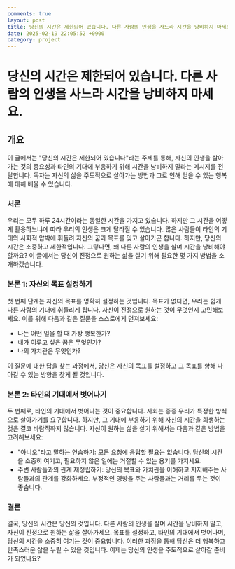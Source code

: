 ```yaml
---
comments: true
layout: post
title: 당신의 시간은 제한되어 있습니다. 다른 사람의 인생을 사느라 시간을 낭비하지 마세요.에 대한 블로그 글
date: 2025-02-19 22:05:52 +0900
category: project
---
```


# 당신의 시간은 제한되어 있습니다. 다른 사람의 인생을 사느라 시간을 낭비하지 마세요.

## 개요
이 글에서는 "당신의 시간은 제한되어 있습니다"라는 주제를 통해, 자신의 인생을 살아가는 것의 중요성과 타인의 기대에 부응하기 위해 시간을 낭비하지 말라는 메시지를 전달합니다. 독자는 자신의 삶을 주도적으로 살아가는 방법과 그로 인해 얻을 수 있는 행복에 대해 배울 수 있습니다.

### 서론
우리는 모두 하루 24시간이라는 동일한 시간을 가지고 있습니다. 하지만 그 시간을 어떻게 활용하느냐에 따라 우리의 인생은 크게 달라질 수 있습니다. 많은 사람들이 타인의 기대와 사회적 압박에 휘둘려 자신의 꿈과 목표를 잊고 살아가곤 합니다. 하지만, 당신의 시간은 소중하고 제한적입니다. 그렇다면, 왜 다른 사람의 인생을 살며 시간을 낭비해야 할까요? 이 글에서는 당신이 진정으로 원하는 삶을 살기 위해 필요한 몇 가지 방법을 소개하겠습니다.

### 본론 1: 자신의 목표 설정하기
첫 번째 단계는 자신의 목표를 명확히 설정하는 것입니다. 목표가 없다면, 우리는 쉽게 다른 사람의 기대에 휘둘리게 됩니다. 자신이 진정으로 원하는 것이 무엇인지 고민해보세요. 이를 위해 다음과 같은 질문을 스스로에게 던져보세요:
- 나는 어떤 일을 할 때 가장 행복한가?
- 내가 이루고 싶은 꿈은 무엇인가?
- 나의 가치관은 무엇인가?

이 질문에 대한 답을 찾는 과정에서, 당신은 자신의 목표를 설정하고 그 목표를 향해 나아갈 수 있는 방향을 찾게 될 것입니다.

### 본론 2: 타인의 기대에서 벗어나기
두 번째로, 타인의 기대에서 벗어나는 것이 중요합니다. 사회는 종종 우리가 특정한 방식으로 살아가기를 요구합니다. 하지만, 그 기대에 부응하기 위해 자신의 시간을 희생하는 것은 결코 바람직하지 않습니다. 자신이 원하는 삶을 살기 위해서는 다음과 같은 방법을 고려해보세요:
- "아니오"라고 말하는 연습하기: 모든 요청에 응답할 필요는 없습니다. 당신의 시간을 소중히 여기고, 필요하지 않은 일에는 거절할 수 있는 용기를 가지세요.
- 주변 사람들과의 관계 재정립하기: 당신의 목표와 가치관을 이해하고 지지해주는 사람들과의 관계를 강화하세요. 부정적인 영향을 주는 사람들과는 거리를 두는 것이 좋습니다.

### 결론
결국, 당신의 시간은 당신의 것입니다. 다른 사람의 인생을 살며 시간을 낭비하지 말고, 자신이 진정으로 원하는 삶을 살아가세요. 목표를 설정하고, 타인의 기대에서 벗어나며, 당신의 시간을 소중히 여기는 것이 중요합니다. 이러한 과정을 통해 당신은 더 행복하고 만족스러운 삶을 누릴 수 있을 것입니다. 이제는 당신의 인생을 주도적으로 살아갈 준비가 되었나요?